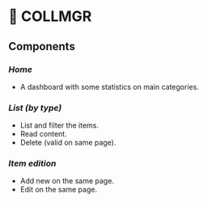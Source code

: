 # 🌌 COLLMGR

## **Components**

### *Home*

- A dashboard with some statistics on main categories.

### *List (by type)*

- List and filter the items.
- Read content.
- Delete (valid on same page).

### *Item edition*

- Add new on the same page.
- Edit on the same page.